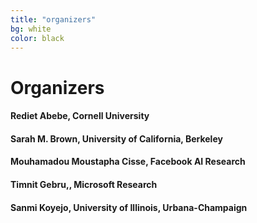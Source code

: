 ```yaml
---
title: "organizers"
bg: white
color: black
---
```


# Organizers 

#### __Rediet Abebe__, Cornell University
#### __Sarah M. Brown__, University of California, Berkeley
#### __Mouhamadou Moustapha Cisse__, Facebook AI Research
#### __Timnit Gebru__,, Microsoft Research
#### __Sanmi Koyejo__, University of Illinois, Urbana-Champaign